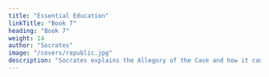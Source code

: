 ```yaml
---
title: "Essential Education"
linkTitle: "Book 7"
heading: "Book 7"
weight: 14
author: "Socrates"
image: "/covers/republic.jpg"
description: "Socrates explains the Allegory of the Cave and how it can be solved through education in math, science, and dialectics"
---
```

